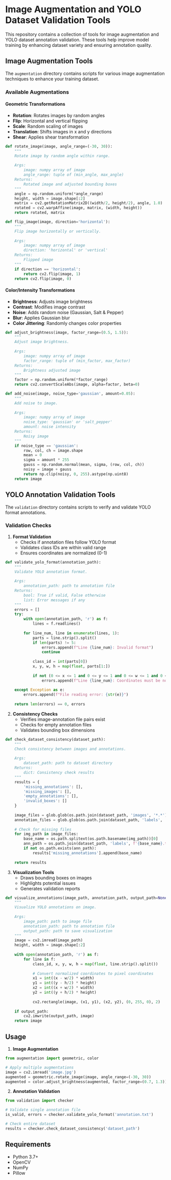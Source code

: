 # Image Augmentation and YOLO Dataset Validation Tools

This repository contains a collection of tools for image augmentation and YOLO dataset annotation validation. These tools help improve model training by enhancing dataset variety and ensuring annotation quality.

## Image Augmentation Tools

The `augmentation` directory contains scripts for various image augmentation techniques to enhance your training dataset.

### Available Augmentations

#### Geometric Transformations
- **Rotation**: Rotates images by random angles
- **Flip**: Horizontal and vertical flipping
- **Scale**: Random scaling of images
- **Translation**: Shifts images in x and y directions
- **Shear**: Applies shear transformation

```python
def rotate_image(image, angle_range=(-30, 30)):
    """
    Rotate image by random angle within range.
    
    Args:
        image: numpy array of image
        angle_range: tuple of (min_angle, max_angle)
    Returns:
        Rotated image and adjusted bounding boxes
    """
    angle = np.random.uniform(*angle_range)
    height, width = image.shape[:2]
    matrix = cv2.getRotationMatrix2D((width/2, height/2), angle, 1.0)
    rotated = cv2.warpAffine(image, matrix, (width, height))
    return rotated, matrix

def flip_image(image, direction='horizontal'):
    """
    Flip image horizontally or vertically.
    
    Args:
        image: numpy array of image
        direction: 'horizontal' or 'vertical'
    Returns:
        Flipped image
    """
    if direction == 'horizontal':
        return cv2.flip(image, 1)
    return cv2.flip(image, 0)
```

#### Color/Intensity Transformations
- **Brightness**: Adjusts image brightness
- **Contrast**: Modifies image contrast
- **Noise**: Adds random noise (Gaussian, Salt & Pepper)
- **Blur**: Applies Gaussian blur
- **Color Jittering**: Randomly changes color properties

```python
def adjust_brightness(image, factor_range=(0.5, 1.5)):
    """
    Adjust image brightness.
    
    Args:
        image: numpy array of image
        factor_range: tuple of (min_factor, max_factor)
    Returns:
        Brightness adjusted image
    """
    factor = np.random.uniform(*factor_range)
    return cv2.convertScaleAbs(image, alpha=factor, beta=0)

def add_noise(image, noise_type='gaussian', amount=0.05):
    """
    Add noise to image.
    
    Args:
        image: numpy array of image
        noise_type: 'gaussian' or 'salt_pepper'
        amount: noise intensity
    Returns:
        Noisy image
    """
    if noise_type == 'gaussian':
        row, col, ch = image.shape
        mean = 0
        sigma = amount * 255
        gauss = np.random.normal(mean, sigma, (row, col, ch))
        noisy = image + gauss
        return np.clip(noisy, 0, 255).astype(np.uint8)
    return image
```

## YOLO Annotation Validation Tools

The `validation` directory contains scripts to verify and validate YOLO format annotations.

### Validation Checks

1. **Format Validation**
   - Checks if annotation files follow YOLO format
   - Validates class IDs are within valid range
   - Ensures coordinates are normalized (0-1)

```python
def validate_yolo_format(annotation_path):
    """
    Validate YOLO annotation format.
    
    Args:
        annotation_path: path to annotation file
    Returns:
        bool: True if valid, False otherwise
        list: Error messages if any
    """
    errors = []
    try:
        with open(annotation_path, 'r') as f:
            lines = f.readlines()
            
        for line_num, line in enumerate(lines, 1):
            parts = line.strip().split()
            if len(parts) != 5:
                errors.append(f"Line {line_num}: Invalid format")
                continue
                
            class_id = int(parts[0])
            x, y, w, h = map(float, parts[1:])
            
            if not (0 <= x <= 1 and 0 <= y <= 1 and 0 <= w <= 1 and 0 <= h <= 1):
                errors.append(f"Line {line_num}: Coordinates must be normalized (0-1)")
                
    except Exception as e:
        errors.append(f"File reading error: {str(e)}")
        
    return len(errors) == 0, errors
```

2. **Consistency Checks**
   - Verifies image-annotation file pairs exist
   - Checks for empty annotation files
   - Validates bounding box dimensions

```python
def check_dataset_consistency(dataset_path):
    """
    Check consistency between images and annotations.
    
    Args:
        dataset_path: path to dataset directory
    Returns:
        dict: Consistency check results
    """
    results = {
        'missing_annotations': [],
        'missing_images': [],
        'empty_annotations': [],
        'invalid_boxes': []
    }
    
    image_files = glob.glob(os.path.join(dataset_path, 'images', '*.*'))
    annotation_files = glob.glob(os.path.join(dataset_path, 'labels', '*.txt'))
    
    # Check for missing files
    for img_path in image_files:
        base_name = os.path.splitext(os.path.basename(img_path))[0]
        ann_path = os.path.join(dataset_path, 'labels', f'{base_name}.txt')
        if not os.path.exists(ann_path):
            results['missing_annotations'].append(base_name)
            
    return results
```

3. **Visualization Tools**
   - Draws bounding boxes on images
   - Highlights potential issues
   - Generates validation reports

```python
def visualize_annotations(image_path, annotation_path, output_path=None):
    """
    Visualize YOLO annotations on image.
    
    Args:
        image_path: path to image file
        annotation_path: path to annotation file
        output_path: path to save visualization
    """
    image = cv2.imread(image_path)
    height, width = image.shape[:2]
    
    with open(annotation_path, 'r') as f:
        for line in f:
            class_id, x, y, w, h = map(float, line.strip().split())
            
            # Convert normalized coordinates to pixel coordinates
            x1 = int((x - w/2) * width)
            y1 = int((y - h/2) * height)
            x2 = int((x + w/2) * width)
            y2 = int((y + h/2) * height)
            
            cv2.rectangle(image, (x1, y1), (x2, y2), (0, 255, 0), 2)
            
    if output_path:
        cv2.imwrite(output_path, image)
    return image
```

## Usage

1. **Image Augmentation**
```python
from augmentation import geometric, color

# Apply multiple augmentations
image = cv2.imread('image.jpg')
augmented = geometric.rotate_image(image, angle_range=(-30, 30))
augmented = color.adjust_brightness(augmented, factor_range=(0.7, 1.3))
```

2. **Annotation Validation**
```python
from validation import checker

# Validate single annotation file
is_valid, errors = checker.validate_yolo_format('annotation.txt')

# Check entire dataset
results = checker.check_dataset_consistency('dataset_path')
```

## Requirements
- Python 3.7+
- OpenCV
- NumPy
- Pillow
